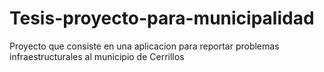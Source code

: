 # Tesis-proyecto-para-municipalidad
Proyecto que consiste en una aplicacion para reportar problemas infraestructurales al municipio de Cerrillos
